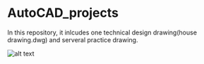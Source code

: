 # AutoCAD_projects

In this repository, it inlcudes one technical design drawing(house drawing.dwg) and serveral practice drawing.

![alt text](https://github.com/wanzhaohong/AutoCAD_projects/house_drawing.png?raw=true)
